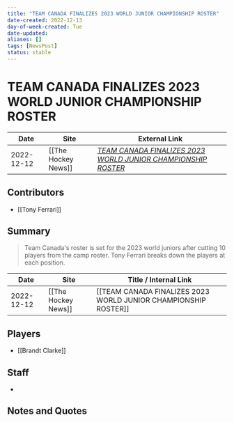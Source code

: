 ```yaml
---
title: "TEAM CANADA FINALIZES 2023 WORLD JUNIOR CHAMPIONSHIP ROSTER"
date-created: 2022-12-13
day-of-week-created: Tue
date-updated: 
aliases: []
tags: [NewsPost]
status: stable
---
```


# TEAM CANADA FINALIZES 2023 WORLD JUNIOR CHAMPIONSHIP ROSTER

| Date       | Site                | External Link                                                                                                                                               |
| ---------- | ------------------- | ----------------------------------------------------------------------------------------------------------------------------------------------------------- |
| 2022-12-12 | [[The Hockey News]] | [*TEAM CANADA FINALIZES 2023 WORLD JUNIOR CHAMPIONSHIP ROSTER*](https://thehockeynews.com/news/team-canada-finalizes-2023-world-junior-championship-roster) |

## Contributors
- [[Tony Ferrari]]

## Summary
> Team Canada's roster is set for the 2023 world juniors after cutting 10 players from the camp roster. Tony Ferrari breaks down the players at each position.

| Date       | Site                | Title / Internal Link                                           |
| ---------- | ------------------- | --------------------------------------------------------------- |
| 2022-12-12 | [[The Hockey News]] | [[TEAM CANADA FINALIZES 2023 WORLD JUNIOR CHAMPIONSHIP ROSTER]] |

## Players
- [[Brandt Clarke]]

## Staff
- 

## Notes and Quotes

